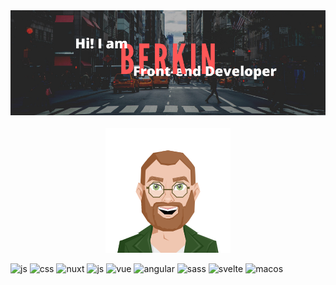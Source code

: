 <div align="center"><img src="https://github.com/berkinduz/berkinduz/blob/main/berkin.png" alt="header"/></div>
<br>


<!---
berkinduz/berkinduz is a ✨ special ✨ repository because its `README.md` (this file) appears on your GitHub profile.
You can click the Preview link to take a look at your changes.
--->

<div align="center"><img src="https://github.com/berkinduz/berkinduz/blob/main/avatar.png" alt="avatar"/></div>

![js](https://img.shields.io/badge/JavaScript-323330?style=for-the-badge&logo=javascript&logoColor=F7DF1E) ![css](https://img.shields.io/badge/CSS3-1572B6?style=for-the-badge&logo=css3&logoColor=white) ![nuxt](https://img.shields.io/badge/nuxt.js-00C58E?style=for-the-badge&logo=nuxtdotjs&logoColor=white) ![js](https://img.shields.io/badge/TypeScript-007ACC?style=for-the-badge&logo=typescript&logoColor=white) ![vue](https://img.shields.io/badge/Vue.js-35495E?style=for-the-badge&logo=vuedotjs&logoColor=4FC08D) ![angular](https://img.shields.io/badge/Angular-DD0031?style=for-the-badge&logo=angular&logoColor=white) ![sass](https://img.shields.io/badge/Sass-CC6699?style=for-the-badge&logo=sass&logoColor=white) ![svelte](https://img.shields.io/badge/Svelte-4A4A55?style=for-the-badge&logo=svelte&logoColor=FF3E00) ![macos](https://img.shields.io/badge/mac%20os-000000?style=for-the-badge&logo=apple&logoColor=white)

